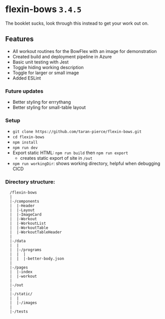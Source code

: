 # flexin-bows `3.4.5`
The booklet sucks, look through this instead to get your work out on.

## Features
* All workout routines for the BowFlex with an image for demonstration
* Created build and deployment pipeline in Azure
* Basic unit testing with Jest
* Toggle hiding working description
* Toggle for larger or small image
* Added ESLint

### Future updates
* Better styling for errrythang
* Better styling for small-table layout

### Setup
* `git clone https://github.com/taran-pierce/flexin-bows.git`
* `cd flexin-bows`
* `npm install`
* `npm run dev`
* Export static HTML: `npm run build` then `npm run export`
  * creates static export of site in `/out`
* `npm run workingDir`: shows working directory, helpful when debugging CICD

### Directory structure:

```
  /flexin-bows
  |
  |-/components
  |  |-Header
  |  |-Layout
  |  |-ImageCard
  |  |-Workout
  |  |-WorkoutList
  |  |-WorkoutTable
  |  |-WorkoutTableHeader
  |
  |-/data
  |  |
  |  |-/programs
  |  |  |
  |  |  |-better-body.json
  |
  |-/pages
  |  |-index
  |  |-workout
  |  
  |-/out
  |
  |-/static/
  |  |
  |  |-/images
  |
  |-/tests       
```
